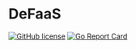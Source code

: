 # DeFaaS

[![GitHub license](https://img.shields.io/github/license/Oscillator-Phoenix/defaas)](https://github.com/Oscillator-Phoenix/defaas/blob/master/LICENSE)
[![Go Report Card](https://goreportcard.com/badge/github.com/Oscillator-Phoenix/defaas)](https://goreportcard.com/report/github.com/Oscillator-Phoenix/defaas)